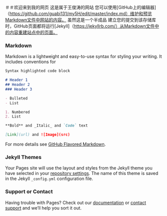 ＃＃欢迎来到我的网页
这是属于王俊涛的网站
您可以使用[GitHub上的编辑器]（https://github.com/guabi131/my5H/edit/master/index.md）维护和预览Markdown文件中网站的内容。
虽然这是一个半成品
建立您的提交到该存储库时，GitHub页面都将运行[Jekyll]（https://jekyllrb.com/）从Markdown文件中的内容重建站点中的页面。

### Markdown

Markdown is a lightweight and easy-to-use syntax for styling your writing. It includes conventions for

```markdown
Syntax highlighted code block

# Header 1
## Header 2
### Header 3

- Bulleted
- List

1. Numbered
2. List

**Bold** and _Italic_ and `Code` text

[Link](url) and ![Image](src)
```

For more details see [GitHub Flavored Markdown](https://guides.github.com/features/mastering-markdown/).

### Jekyll Themes

Your Pages site will use the layout and styles from the Jekyll theme you have selected in your [repository settings](https://github.com/guabi131/my5H/settings). The name of this theme is saved in the Jekyll `_config.yml` configuration file.

### Support or Contact

Having trouble with Pages? Check out our [documentation](https://help.github.com/categories/github-pages-basics/) or [contact support](https://github.com/contact) and we’ll help you sort it out.

